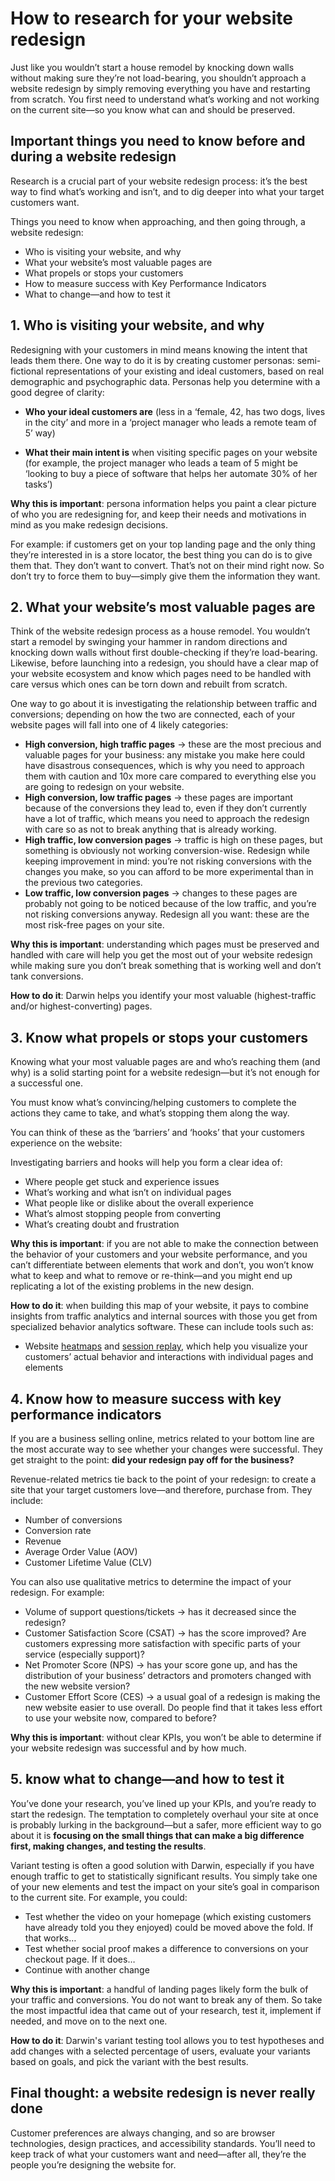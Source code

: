 # How to research for your website redesign

Just like you wouldn’t start a house remodel by knocking down walls without making sure they’re not load-bearing, you shouldn’t approach a website redesign by simply removing everything you have and restarting from scratch. You first need to understand what’s working and not working on the current site—so you know what can and should be preserved.

## Important things you need to know before and during a website redesign

Research is a crucial part of your website redesign process: it’s the best way to find what’s working and isn’t, and to dig deeper into what your target customers want.

Things you need to know when approaching, and then going through, a website redesign:

- Who is visiting your website, and why
- What your website’s most valuable pages are
- What propels or stops your customers
- How to measure success with Key Performance Indicators
- What to change—and how to test it

## 1. Who is visiting your website, and why

Redesigning with your customers in mind means knowing the intent that leads them there. One way to do it is by creating customer personas: semi-fictional representations of your existing and ideal customers, based on real demographic and psychographic data. Personas help you determine with a good degree of clarity:

- **Who your ideal customers are** (less in a ‘female, 42, has two dogs, lives in the city’ and more in a ‘project manager who leads a remote team of 5’ way)

- **What their main intent is** when visiting specific pages on your website (for example, the project manager who leads a team of 5 might be ‘looking to buy a piece of software that helps her automate 30% of her tasks’)

**Why this is important**: persona information helps you paint a clear picture of who you are redesigning for, and keep their needs and motivations in mind as you make redesign decisions.

For example: if customers get on your top landing page and the only thing they’re interested in is a store locator, the best thing you can do is to give them that. They don’t want to convert. That’s not on their mind right now. So don’t try to force them to buy—simply give them the information they want.

## 2. What your website’s most valuable pages are

Think of the website redesign process as a house remodel. You wouldn’t start a remodel by swinging your hammer in random directions and knocking down walls without first double-checking if they’re load-bearing. Likewise, before launching into a redesign, you should have a clear map of your website ecosystem and know which pages need to be handled with care versus which ones can be torn down and rebuilt from scratch.

One way to go about it is investigating the relationship between traffic and conversions; depending on how the two are connected, each of your website pages will fall into one of 4 likely categories:

- **High conversion, high traffic pages** → these are the most precious and valuable pages for your business: any mistake you make here could have disastrous consequences, which is why you need to approach them with caution and 10x more care compared to everything else you are going to redesign on your website.
- **High conversion, low traffic pages** → these pages are important because of the conversions they lead to, even if they don’t currently have a lot of traffic, which means you need to approach the redesign with care so as not to break anything that is already working.
- **High traffic, low conversion pages** → traffic is high on these pages, but something is obviously not working conversion-wise. Redesign while keeping improvement in mind: you’re not risking conversions with the changes you make, so you can afford to be more experimental than in the previous two categories.
- **Low traffic, low conversion pages** → changes to these pages are probably not going to be noticed because of the low traffic, and you’re not risking conversions anyway. Redesign all you want: these are the most risk-free pages on your site.

**Why this is important**: understanding which pages must be preserved and handled with care will help you get the most out of your website redesign while making sure you don’t break something that is working well and don’t tank conversions.

**How to do it**: Darwin helps you identify your most valuable (highest-traffic and/or highest-converting) pages.

## 3. Know what propels or stops your customers

Knowing what your most valuable pages are and who’s reaching them (and why) is a solid starting point for a website redesign—but it’s not enough for a successful one.

You must know what’s convincing/helping customers to complete the actions they came to take, and what’s stopping them along the way.

You can think of these as the ‘barriers’ and ‘hooks’ that your customers experience on the website:

Investigating barriers and hooks will help you form a clear idea of:

- Where people get stuck and experience issues
- What’s working and what isn’t on individual pages
- What people like or dislike about the overall experience
- What’s almost stopping people from converting
- What’s creating doubt and frustration

**Why this is important**: if you are not able to make the connection between the behavior of your customers and your website performance, and you can’t differentiate between elements that work and don’t, you won’t know what to keep and what to remove or re-think—and you might end up replicating a lot of the existing problems in the new design.

**How to do it**: when building this map of your website, it pays to combine insights from traffic analytics and internal sources with those you get from specialized behavior analytics software. These can include tools such as:

- Website [heatmaps](./heatmaps) and [session replay](./session-replay), which help you visualize your customers’ actual behavior and interactions with individual pages and elements

## 4. Know how to measure success with key performance indicators

If you are a business selling online, metrics related to your bottom line are the most accurate way to see whether your changes were successful. They get straight to the point: **did your redesign pay off for the business?**

Revenue-related metrics tie back to the point of your redesign: to create a site that your target customers love—and therefore, purchase from. They include:

- Number of conversions
- Conversion rate
- Revenue
- Average Order Value (AOV)
- Customer Lifetime Value (CLV)

You can also use qualitative metrics to determine the impact of your redesign. For example:

- Volume of support questions/tickets → has it decreased since the redesign?
- Customer Satisfaction Score (CSAT) → has the score improved? Are customers expressing more satisfaction with specific parts of your service (especially support)?
- Net Promoter Score (NPS) → has your score gone up, and has the distribution of your business’ detractors and promoters changed with the new website version?
- Customer Effort Score (CES) → a usual goal of a redesign is making the new website easier to use overall. Do people find that it takes less effort to use your website now, compared to before?

**Why this is important**: without clear KPIs, you won’t be able to determine if your website redesign was successful and by how much.

## 5. know what to change—and how to test it

You’ve done your research, you’ve lined up your KPIs, and you’re ready to start the redesign. The temptation to completely overhaul your site at once is probably lurking in the background—but a safer, more efficient way to go about it is **focusing on the small things that can make a big difference first, making changes, and testing the results**.

Variant testing is often a good solution with Darwin, especially if you have enough traffic to get to statistically significant results. You simply take one of your new elements and test the impact on your site’s goal in comparison to the current site. For example, you could:

- Test whether the video on your homepage (which existing customers have already told you they enjoyed) could be moved above the fold. If that works…
- Test whether social proof makes a difference to conversions on your checkout page. If it does…
- Continue with another change

**Why this is important**: a handful of landing pages likely form the bulk of your traffic and conversions. You do not want to break any of them. So take the most impactful idea that came out of your research, test it, implement if needed, and move on to the next one.

**How to do it**: Darwin's variant testing tool allows you to test hypotheses and add changes with a selected percentage of users, evaluate your variants based on goals, and pick the variant with the best results.

## Final thought: a website redesign is never really done

Customer preferences are always changing, and so are browser technologies, design practices, and accessibility standards. You’ll need to keep track of what your customers want and need—after all, they’re the people you’re designing the website for.

